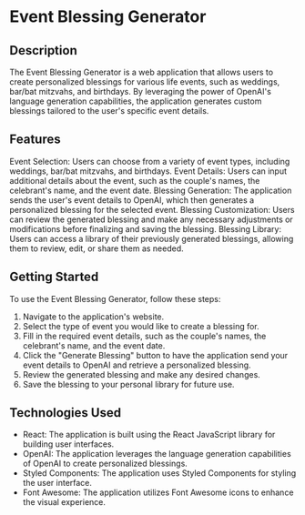 
# Event Blessing Generator

## Description
The Event Blessing Generator is a web application that allows users to create personalized blessings for various life events, such as weddings, bar/bat mitzvahs, and birthdays. By leveraging the power of OpenAI's language generation capabilities, the application generates custom blessings tailored to the user's specific event details.

## Features
Event Selection: Users can choose from a variety of event types, including weddings, bar/bat mitzvahs, and birthdays.
Event Details: Users can input additional details about the event, such as the couple's names, the celebrant's name, and the event date.
Blessing Generation: The application sends the user's event details to OpenAI, which then generates a personalized blessing for the selected event.
Blessing Customization: Users can review the generated blessing and make any necessary adjustments or modifications before finalizing and saving the blessing.
Blessing Library: Users can access a library of their previously generated blessings, allowing them to review, edit, or share them as needed.

## Getting Started
To use the Event Blessing Generator, follow these steps:

1. Navigate to the application's website.
2. Select the type of event you would like to create a blessing for.
3. Fill in the required event details, such as the couple's names, the celebrant's name, and the event date.
4. Click the "Generate Blessing" button to have the application send your event details to OpenAI and retrieve a personalized blessing.
5. Review the generated blessing and make any desired changes.
6. Save the blessing to your personal library for future use.

## Technologies Used
- React: The application is built using the React JavaScript library for building user interfaces.
- OpenAI: The application leverages the language generation capabilities of OpenAI to create personalized blessings.
- Styled Components: The application uses Styled Components for styling the user interface.
- Font Awesome: The application utilizes Font Awesome icons to enhance the visual experience.

